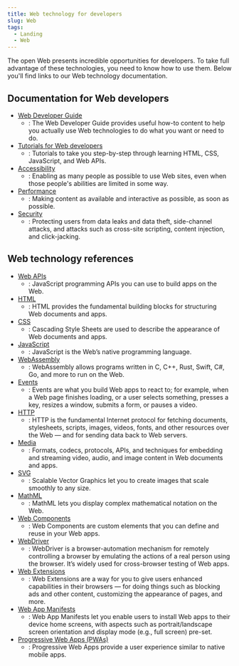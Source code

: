 ```yaml
---
title: Web technology for developers
slug: Web
tags:
  - Landing
  - Web
---
```

The open Web presents incredible opportunities for developers. To take full advantage of these technologies, you need to know how to use them. Below you'll find links to our Web technology documentation.

## Documentation for Web developers

- [Web Developer Guide](/en-US/docs/Web/Guide)
  - : The Web Developer Guide provides useful how-to content to help you actually use Web technologies to do what you want or need to do.
- [Tutorials for Web developers](/en-US/docs/Web/Tutorials)
  - : Tutorials to take you step-by-step through learning HTML, CSS, JavaScript, and Web APIs.
- [Accessibility](/en-US/docs/Web/Accessibility)
  - : Enabling as many people as possible to use Web sites, even when those people's abilities are limited in some way.
- [Performance](/en-US/docs/Web/Performance)
  - : Making content as available and interactive as possible, as soon as possible.
- [Security](/en-US/docs/Web/Security)
  - : Protecting users from data leaks and data theft, side-channel attacks, and attacks such as cross-site scripting, content injection, and click-jacking.

## Web technology references

- [Web APIs](/en-US/docs/Web/API)
  - : JavaScript programming APIs you can use to build apps on the Web.
- [HTML](/en-US/docs/Web/HTML)
  - : HTML provides the fundamental building blocks for structuring Web documents and apps.
- [CSS](/en-US/docs/Web/CSS)
  - : Cascading Style Sheets are used to describe the appearance of Web documents and apps.
- [JavaScript](/en-US/docs/Web/JavaScript)
  - : JavaScript is the Web’s native programming language.
- [WebAssembly](/en-US/docs/WebAssembly)
  - : WebAssembly allows programs written in C, C++, Rust, Swift, C#, Go, and more to run on the Web.
- [Events](/en-US/docs/Web/Events)
  - : Events are what you build Web apps to react to; for example, when a Web page finishes loading, or a user selects something, presses a key, resizes a window, submits a form, or pauses a video.
- [HTTP](/en-US/docs/Web/HTTP)
  - : HTTP is the fundamental Internet protocol for fetching documents, stylesheets, scripts, images, videos, fonts, and other resources over the Web — and for sending data back to Web servers.
- [Media](/en-US/docs/Web/Media)
  - : Formats, codecs, protocols, APIs, and techniques for embedding and streaming video, audio, and image content in Web documents and apps.
- [SVG](/en-US/docs/Web/SVG)
  - : Scalable Vector Graphics let you to create images that scale smoothly to any size.
- [MathML](/en-US/docs/Web/MathML)
  - : MathML lets you display complex mathematical notation on the Web.
- [Web Components](/en-US/docs/Web/Web_Components)
  - : Web Components are custom elements that you can define and reuse in your Web apps.
- [WebDriver](/en-US/docs/Web/WebDriver)
  - : WebDriver is a browser-automation mechanism for remotely controlling a browser by emulating the actions of a real person using the browser. It’s widely used for cross-browser testing of Web apps.
- [Web Extensions](/en-US/docs/Mozilla/Add-ons/WebExtensions)
  - : Web Extensions are a way for you to give users enhanced capabilities in their browsers — for doing things such as blocking ads and other content, customizing the appearance of pages, and more.
- [Web App Manifests](/en-US/docs/Web/Manifest)
  - : Web App Manifests let you enable users to install Web apps to their device home screens, with aspects such as portrait/landscape screen orientation and display mode (e.g., full screen) pre-set.
- [Progressive Web Apps (PWAs)](/en-US/docs/Web/Progressive_web_apps)
  - : Progressive Web Apps provide a user experience similar to native mobile apps.
